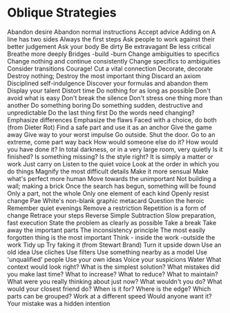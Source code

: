# Oblique Strategies

Abandon desire
Abandon normal instructions
Accept advice
Adding on
A line has two sides
Always the first steps
Ask people to work against their better judgement
Ask your body
Be dirty
Be extravagant
Be less critical
Breathe more deeply
Bridges -build -burn
Change ambiguities to specifics
Change nothing and continue consistently
Change specifics to ambiguities
Consider transitions
Courage!
Cut a vital connection
Decorate, decorate
Destroy nothing; Destroy the most important thing
Discard an axiom
Disciplined self-indulgence
Discover your formulas and abandon them
Display your talent
Distort time
Do nothing for as long as possible
Don't avoid what is easy
Don't break the silence
Don't stress one thing more than another
Do something boring
Do something sudden, destructive and unpredictable
Do the last thing first
Do the words need changing?
Emphasize differences
Emphasize the flaws
Faced with a choice, do both (from Dieter Rot)
Find a safe part and use it as an anchor
Give the game away
Give way to your worst impulse
Go outside. Shut the door.
Go to an extreme, come part way back
How would someone else do it?
How would you have done it?
In total darkness, or in a very large room, very quietly
Is it finished?
Is something missing?
Is the style right?
It is simply a matter or work
Just carry on
Listen to the quiet voice
Look at the order in which you do things
Magnify the most difficult details
Make it more sensual
Make what's perfect more human
Move towards the unimportant
Not building a wall; making a brick
Once the search has begun, something will be found
Only a part, not the whole
Only one element of each kind
Openly resist change
Pae White's non-blank graphic metacard
Question the heroic
Remember quiet evenings
Remove a restriction
Repetition is a form of change
Retrace your steps
Reverse
Simple Subtraction
Slow preparation, fast execution
State the problem as clearly as possible
Take a break
Take away the important parts
The inconsistency principle
The most easily forgotten thing is the most important
Think - inside the work -outside the work
Tidy up
Try faking it (from Stewart Brand)
Turn it upside down
Use an old idea
Use cliches
Use filters
Use something nearby as a model
Use 'unqualified' people
Use your own ideas
Voice your suspicions
Water
What context would look right?
What is the simplest solution?
What mistakes did you make last time?
What to increase? What to reduce? What to maintain?
What were you really thinking about just now?
What wouldn't you do?
What would your closest friend do?
When is it for?
Where is the edge?
Which parts can be grouped?
Work at a different speed
Would anyone want it?
Your mistake was a hidden intention
